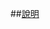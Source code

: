 ##[說明](https://www.canva.com/design/DAGam9vl-iE/JDGNXdeqhE8lIh6rs0EjXQ/edit?ui=eyJEIjp7IlAiOnsiQiI6ZmFsc2V9fX0)
